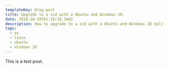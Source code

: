 ```yaml
---
templateKey: blog-post
title: Upgrade to a ssd with a Ubuntu and Windows 10.
date: 2018-10-29T01:19:18.166Z
description: How to upgrade to a ssd with a Ubuntu and Windows 10 split boot.
tags:
  - os
  - linux
  - ubuntu
  - windows 10
---
```

This is a test post. 
